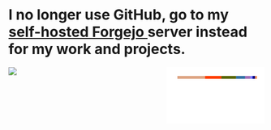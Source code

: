 <h1>
  I no longer use GitHub, go to my <a href="https://git.argmin.dk/joshnie"> self-hosted Forgejo </a> server instead for my work and projects.
</h1>

<img align="left" width="57%" src="https://github-readme-stats.vercel.app/api?username=joshniemela&disable_animations=true&count_private=true&show_icons=true&include_all_commits=true&hide_rank=true&hide_border=true&hide_title=true&icon_color=402f65&title_color=402f65&bg_color=00000000"> <img align="right" width="38%" src="stats.svg">
